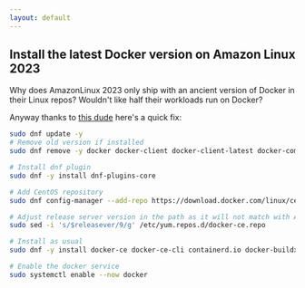 ```yaml
---
layout: default
---
```


## Install the latest Docker version on Amazon Linux 2023

Why does AmazonLinux 2023 only ship with an ancient version of Docker in their Linux repos?  Wouldn't like half their workloads run on Docker?

Anyway thanks to [this dude](https://repost.aws/questions/QU1jeKaTRYQ7WeA7XobfP21g/how-do-i-install-docker-version-27-3-1-on-amazon-linux-2023) here's a quick fix:


```bash
sudo dnf update -y
# Remove old version if installed
sudo dnf remove -y docker docker-client docker-client-latest docker-common docker-latest docker-latest-logrotate docker-logrotate docker-engine

# Install dnf plugin
sudo dnf -y install dnf-plugins-core

# Add CentOS repository
sudo dnf config-manager --add-repo https://download.docker.com/linux/centos/docker-ce.repo

# Adjust release server version in the path as it will not match with Amazon Linux 2023
sudo sed -i 's/$releasever/9/g' /etc/yum.repos.d/docker-ce.repo

# Install as usual
sudo dnf -y install docker-ce docker-ce-cli containerd.io docker-buildx-plugin docker-compose-plugin

# Enable the docker service
sudo systemctl enable --now docker
```